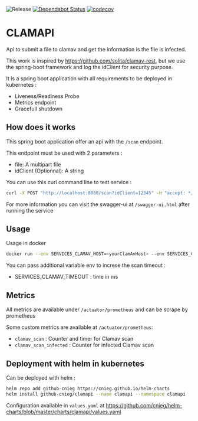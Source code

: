 ![Release](https://github.com/audig/clamapi/workflows/maven-release/badge.svg)
[![Dependabot Status](https://api.dependabot.com/badges/status?host=github&repo=audig/clamapi)](https://dependabot.com)
[![codecov](https://codecov.io/gh/audig/clamapi/branch/master/graph/badge.svg)](https://codecov.io/gh/audig/clamapi)
# CLAMAPI

Api to submit a file to clamav and get the information is the file is infected.

This work is inspired by https://github.com/solita/clamav-rest, but we use the spring-boot framework and log the idClient for security purpose.

It is a spring boot application with all requirements to be deployed in kubernetes :

- Liveness/Readiness Probe
- Metrics endpoint
- Gracefull shutdown


## How does it works

This spring boot application offer an api with the `/scan` endpoint.

This endpoint must be used with 2 parameters :

- file: A multipart file
- idClient (Optionnal): A string

You can use this curl command line to test service :

```bash
curl -X POST "http://localhost:8080/scan?idClient=12345" -H "accept: */*" -H "Content-Type: multipart/form-data" -F "file=@yourfile;type=application/json"
```


For more information you can visit the swagger-ui at `/swagger-ui.html` after running the service

## Usage
Usage in docker

```bash
docker run --env SERVICES_CLAMAV_HOST=<yourClamAvHost> --env SERVICES_CLAMAV_PORT=<yourClamAvPort> -p 8080:8080 <image_tag>
```

You can pass additional variable env to increse the scan timeout :
-  SERVICES_CLAMAV_TIMEOUT : time in ms

## Metrics
All metrics are available under `/actuator/prometheus` and can be scrape by prometheus

Some custom metrics are available at `/actuator/prometheus`:
- `clamav_scan` : Counter and timer for Clamav scan
- `clamav_scan_infected` : Counter for infected Clamav scan 

## Deployment with helm in kubernetes

Can be deployed with helm :
```bash
helm repo add github-cnieg https://cnieg.github.io/helm-charts
helm install github-cnieg/clamapi --name clamapi --namespace clamapi
```

Configuration available in `values.yaml` at https://github.com/cnieg/helm-charts/blob/master/charts/clamapi/values.yaml
